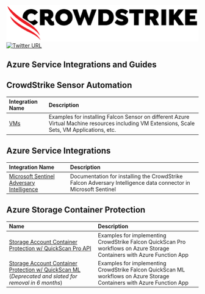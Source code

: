 ![CrowdStrike Falcon](https://raw.githubusercontent.com/CrowdStrike/falconpy/main/docs/asset/cs-logo.png) [![Twitter URL](https://img.shields.io/twitter/url?label=Follow%20%40CrowdStrike&style=social&url=https%3A%2F%2Ftwitter.com%2FCrowdStrike)](https://twitter.com/CrowdStrike)<br/>

## Azure Service Integrations and Guides

## CrowdStrike Sensor Automation

| Integration Name | Description |
|:-|:-|
| [VMs](https://github.com/CrowdStrike/azure-falcon-vm-protection) | Examples for installing Falcon Sensor on different Azure Virtual Machine resources including VM Extensions, Scale Sets, VM Applications, etc. |

## Azure Service Integrations

| Integration Name | Description |
|:-|:-|
| [Microsoft Sentinel Adversary Intelligence](adversary-intelligence) | Documentation for installing the CrowdStrike Falcon Adversary Intelligence data connector in Microsoft Sentinel |

## Azure Storage Container Protection

| Name | Description |
|:-|:-|
| [Storage Account Container Protection w/ QuickScan Pro API](https://github.com/CrowdStrike/cloud-storage-protection) | Examples for implementing CrowdStrike Falcon QuickScan Pro workflows on Azure Storage Containers with Azure Function App  |
| [Storage Account Container Protection w/ QuickScan ML](https://github.com/CrowdStrike/azure-storage-account-container-protection) (*Deprecated and slated for removal in 6 months*) | Examples for implementing CrowdStrike Falcon QuickScan ML workflows on Azure Storage Containers with Azure Function App  |
